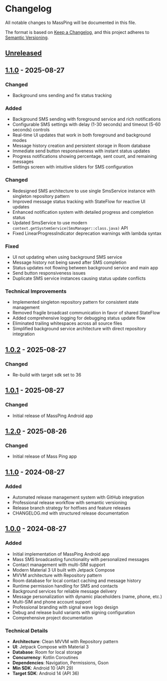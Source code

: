 # Changelog

All notable changes to MassPing will be documented in this file.

The format is based on [Keep a Changelog](https://keepachangelog.com/en/1.0.0/),
and this project adheres to [Semantic Versioning](https://semver.org/spec/v2.0.0.html).

## [Unreleased]

## [1.1.0] - 2025-08-27

### Changed
- Background sms sending and fix status tracking


### Added
- Background SMS sending with foreground service and rich notifications
- Configurable SMS settings with delay (1-30 seconds) and timeout (5-60 seconds) controls
- Real-time UI updates that work in both foreground and background modes
- Message history creation and persistent storage in Room database
- Immediate send button responsiveness with instant status updates
- Progress notifications showing percentage, sent count, and remaining messages
- Settings screen with intuitive sliders for SMS configuration

### Changed
- Redesigned SMS architecture to use single SmsService instance with singleton repository pattern
- Improved message status tracking with StateFlow for reactive UI updates
- Enhanced notification system with detailed progress and completion status
- Updated SmsService to use modern `context.getSystemService(SmsManager::class.java)` API
- Fixed LinearProgressIndicator deprecation warnings with lambda syntax

### Fixed
- UI not updating when using background SMS service
- Message history not being saved after SMS completion
- Status updates not flowing between background service and main app
- Send button responsiveness issues
- Duplicate SMS service instances causing status update conflicts

### Technical Improvements
- Implemented singleton repository pattern for consistent state management
- Removed fragile broadcast communication in favor of shared StateFlow
- Added comprehensive logging for debugging status update flow
- Eliminated trailing whitespaces across all source files
- Simplified background service architecture with direct repository integration

## [1.0.2] - 2025-08-27

### Changed
- Re-build with target sdk set to 36


## [1.0.1] - 2025-08-27

### Changed
- Initial release of MassPing Android app


## [1.2.0] - 2025-08-26

### Changed
- Initial release of Mass Ping app


## [1.1.0] - 2024-08-27

### Added
- Automated release management system with GitHub integration
- Professional release workflow with semantic versioning
- Release branch strategy for hotfixes and feature releases
- CHANGELOG.md with structured release documentation


## [1.0.0] - 2024-08-27

### Added
- Initial implementation of MassPing Android app
- Mass SMS broadcasting functionality with personalized messages
- Contact management with multi-SIM support
- Modern Material 3 UI built with Jetpack Compose
- MVVM architecture with Repository pattern
- Room database for local contact caching and message history
- Runtime permission handling for SMS and contacts
- Background services for reliable message delivery
- Message personalization with dynamic placeholders (name, phone, etc.)
- Multi-SIM and phone account support
- Professional branding with signal wave logo design
- Debug and release build variants with signing configuration
- Comprehensive project documentation

### Technical Details
- **Architecture**: Clean MVVM with Repository pattern
- **UI**: Jetpack Compose with Material 3
- **Database**: Room for local storage
- **Concurrency**: Kotlin Coroutines
- **Dependencies**: Navigation, Permissions, Gson
- **Min SDK**: Android 10 (API 29)
- **Target SDK**: Android 14 (API 36)

[Unreleased]: https://github.com/bilal-/MassPing/compare/v1.1.0...HEAD
[1.1.0]: https://github.com/bilal-/MassPing/releases/tag/v1.1.0
[1.0.2]: https://github.com/bilal-/MassPing/releases/tag/v1.0.2
[1.0.1]: https://github.com/bilal-/MassPing/releases/tag/v1.0.1
[1.2.0]: https://github.com/bilal-/MassPing/releases/tag/v1.2.0
[1.1.0]: https://github.com/bilal-/MassPing/releases/tag/v1.1.0
[1.0.0]: https://github.com/bilal-/MassPing/releases/tag/v1.0.0

